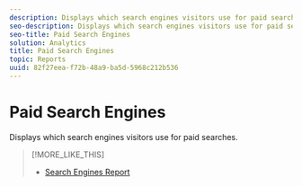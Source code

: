 ```yaml
---
description: Displays which search engines visitors use for paid searches.
seo-description: Displays which search engines visitors use for paid searches.
seo-title: Paid Search Engines
solution: Analytics
title: Paid Search Engines
topic: Reports
uuid: 82f27eea-f72b-48a9-ba5d-5968c212b536
---
```


# Paid Search Engines

Displays which search engines visitors use for paid searches.

>[!MORE_LIKE_THIS]
>
>* [Search Engines Report](/help/components/c-variables/dimensionslist/reports-search-engines.md)
